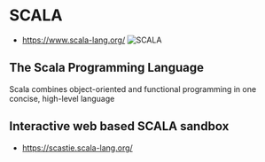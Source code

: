 # SCALA

* https://www.scala-lang.org/
![SCALA](https://www.scala-lang.org/resources/img/frontpage/scala-logo-white@2x.png)

## The Scala Programming Language
Scala combines object-oriented and functional programming in one concise, high-level language

## Interactive web based SCALA sandbox

* https://scastie.scala-lang.org/

